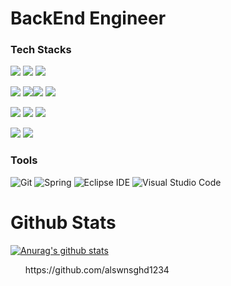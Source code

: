 # BackEnd Engineer


<h3>Tech Stacks</h3>

<p><img src="https://img.shields.io/badge/Java-007396.svg?&style=flat-square&logo=Java&logoColor=white"/> <img src="https://img.shields.io/badge/Oracle-F80000.svg?&style=flat-square&logo=Oracle&logoColor=white"/> <img src="https://img.shields.io/badge/jquery-0769AD.svg?&style=flat-square&logo=jquery&logoColor=white"/></p>


<p><img src="https://img.shields.io/badge/Django-092E20?style=flat-square&logo=Django&logoColor=white"/> <img src="https://img.shields.io/badge/Flask-000000?style=flat-square&logo=Flask&logoColor=FFFFFF"/><img src="https://img.shields.io/badge/Python-3766AB?style=flat-square&logo=Python&logoColor=white"/> <img src="https://img.shields.io/badge/MYSQL-4479A1?style=flat-square&logo=MYSQL&logoColor=FFFFFF"/></p>
<p><img src="https://img.shields.io/badge/html5-E34F26?style=flat-square&logo=html5&logoColor=FFFFFF"/> <img src="https://img.shields.io/badge/css3-1572B6?style=flat-square&logo=css3&logoColor=FFFFFF"/> <img src="https://img.shields.io/badge/JavaScript-F7DF1E?style=flat-square&logo=JavaScript&logoColor=FFFFFF"/></p>
<p><img src="https://img.shields.io/badge/Amazon AWS-FF9900?style=flat-square&logo=Amazon AWS&logoColor=000000"/> <img src="https://img.shields.io/badge/Docker-2496ED?style=flat-square&logo=Docker&logoColor=000000"/></p>

### Tools
![Git](https://img.shields.io/badge/Git-F05032.svg?&style=flat-square&logo=Git&logoColor=white)
![Spring](https://img.shields.io/badge/Spring-6DB33F.svg?&style=flat-square&logo=Spring&logoColor=white)
![Eclipse IDE](https://img.shields.io/badge/Eclipse%20IDE-2C2255.svg?&style=flat-square&logo=Eclipse%20IDE&logoColor=white)
![Visual Studio Code](https://img.shields.io/badge/Visual%20Studio%20Code-007ACC.svg?&style=flat-square&logo=Visual%20Studio%20Code&logoColor=white)


# Github Stats

[![Anurag's github stats](https://github-readme-stats.vercel.app/api?username=alswnsghd1234)](https://github.com/anuraghazra/github-readme-stats)

<ul>https://github.com/alswnsghd1234 </ul>
